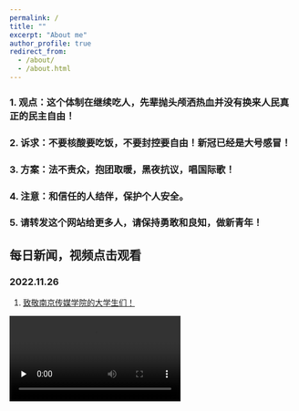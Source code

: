 ```yaml
---
permalink: /
title: ""
excerpt: "About me"
author_profile: true
redirect_from: 
  - /about/
  - /about.html
---
```



### 1. 观点：这个体制在继续吃人，先辈抛头颅洒热血并没有换来人民真正的民主自由！

### 2. 诉求：不要核酸要吃饭，不要封控要自由！新冠已经是大号感冒！

### 3. 方案：法不责众，抱团取暖，黑夜抗议，唱国际歌！

### 4. 注意：和信任的人结伴，保护个人安全。

### 5. 请转发这个网站给更多人，请保持勇敢和良知，做新青年！





## 每日新闻，视频点击观看

<!-- ### 2022.11.27

1.[新疆库尔勒冲击政府](https://lovechina-remembertruth.github.io/files/202211261.mp4) -->


### 2022.11.26

1. [致敬南京传媒学院的大学生们！](https://lovechina-remembertruth.github.io/files/202211261.mp4)

<video id="video" controls="" preload="none" poster="">
<source id="mp4" src="https://lovechina-remembertruth.github.io/files/202211261.mp4" type="video/mp4">
</videos>


2. [见证上海市民的勇敢！](https://lovechina-remembertruth.github.io/files/202211263.mp4)

3. [30多所各高校共同抗议，包括北大复旦！](https://lovechina-remembertruth.github.io/files/202211262.mp4)

4. [新疆库尔勒冲击政府](https://lovechina-remembertruth.github.io/files/202211264.mp4)


### 2022.11.25

1. [鲁迅狂人日记](https://lovechina-remembertruth.github.io/files/202211251.mp4)

2. [他们挡不住民主的光芒](https://lovechina-remembertruth.github.io/files/202211254.mp4)

3. [先辈们为了人民的权利和尊严！](https://lovechina-remembertruth.github.io/files/202211252.mp4)


------
### 他们为什么掩盖真相，他们为什么不让人民发声，他们在害怕什么？


### 请同胞们去了解真正的历史和现实，资料栏里可以阅读下载！


### 愿中国青年都摆脱冷气，只是向上走，不必听自暴自弃者流的话。能做事的做事，能发声的发声，有一分热,发一分光，就令萤火一般，也可以在黑暗里发一点光,不必等候炬火。此后如竟没有炬火，我便是唯一的光。


